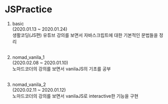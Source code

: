 # JSPractice

1. basic<Br>
(2020.01.13 ~ 2020.01.24)<br>
생활코딩(JS편) 유튜브 강의를 보면서 자바스크립트에 대한 기본적인 문법들을 정리
<Br><Br>

2. nomad_vanila_1<br>
(2020.02.08 ~ 2020.01.10)<br>
노마드코더의 강의를 보면서 vanilaJS의 기초를 공부
<br><br>

3. nomad_vanila_2<br>
(2020.02.11 ~ 2020.01.12)<br>
노마드코더의 강의를 보면서 vanilaJS로 interactive한 기능을 구현


